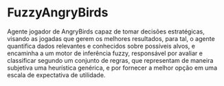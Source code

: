 # FuzzyAngryBirds

Agente jogador de AngryBirds capaz de tomar decisões estratégicas, visando as jogadas que gerem os melhores resultados, para tal, o agente quantifica dados relevantes e conhecidos sobre possíveis alvos, e encaminha a um motor de inferência fuzzy, responsável por avaliar e classificar segundo um conjunto de regras, que representam de maneira subjetiva uma heurística genérica, e por fornecer a melhor opção em uma escala de expectativa de utilidade.
